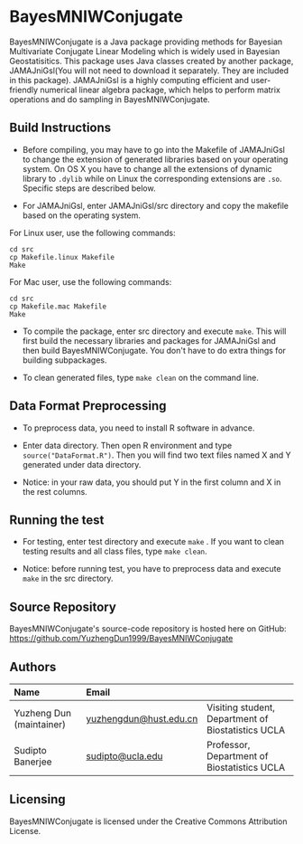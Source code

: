 # BayesMNIWConjugate
BayesMNIWConjugate is a Java package providing methods for Bayesian Multivariate Conjugate Linear Modeling which is widely used in Bayesian Geostatisitics. This package uses Java classes created by another package, JAMAJniGsl(You will not need to download it separately. They are included in this package). JAMAJniGsl is a highly computing efficient and user-friendly numerical linear algebra package, which helps to perform matrix operations and do sampling in BayesMNIWConjugate. 


Build Instructions
------------------

* Before compiling, you may have to go into the Makefile of JAMAJniGsl to change the extension of generated libraries based on your operating system. On OS X you have to change all the extensions of dynamic library to `.dylib` while on Linux the corresponding extensions are `.so`. Specific steps are described below.

* For JAMAJniGsl, enter JAMAJniGsl/src directory and copy the makefile based on the operating system.

For Linux user, use the following commands:
```
cd src
cp Makefile.linux Makefile
Make
```

For Mac user, use the following commands:
```
cd src
cp Makefile.mac Makefile
Make
```

* To compile the package, enter src directory and execute `make`.
This will first build the necessary libraries and packages for JAMAJniGsl and then build BayesMNIWConjugate. You don't have to do extra things for building subpackages.

* To clean generated files, type `make clean` on the command line. 

Data Format Preprocessing
-----------------

* To preprocess data, you need to install R software in advance.

* Enter data directory. Then open R environment and type `source("DataFormat.R")`. Then you will find two text files named X and Y generated under data directory.

* Notice: in your raw data, you should put Y in the first column and X in the rest columns.

Running the test
-----------------
* For testing, enter test directory and execute `make` . If you want to clean testing results and all class files, type `make clean`. 

* Notice: before running test, you have to preprocess data and execute `make` in the src directory.

Source Repository
-----------------
BayesMNIWConjugate's source-code repository is hosted here on GitHub: 
https://github.com/YuzhengDun1999/BayesMNIWConjugate


Authors
---------

| Name   | Email       |              |
|:------ |:----------- | :----------- |
| Yuzheng Dun (maintainer) | yuzhengdun@hust.edu.cn | Visiting student, Department of Biostatistics  UCLA|
| Sudipto Banerjee | sudipto@ucla.edu   | Professor, Department of Biostatistics  UCLA |
<!--- --->
                             


Licensing
---------
BayesMNIWConjugate is licensed under the Creative Commons Attribution License. 



